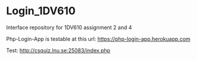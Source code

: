# Login_1DV610
Interface repository for 1DV610 assignment 2 and 4

Php-Login-App is testable at this url:
https://php-login-app.herokuapp.com

Test:
http://csquiz.lnu.se:25083/index.php
